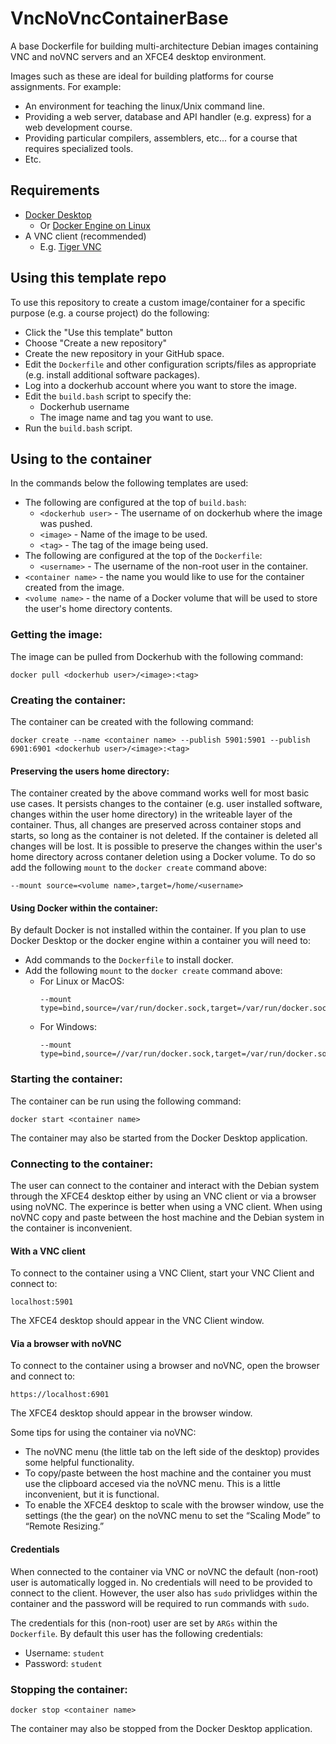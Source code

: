 # VncNoVncContainerBase
A base Dockerfile for building multi-architecture Debian images containing VNC and noVNC servers and an XFCE4 desktop environment.

Images such as these are ideal for building platforms for course assignments.  For example:
* An environment for teaching the linux/Unix command line.
* Providing a web server, database and API handler (e.g. express) for a web development course.
* Providing particular compilers, assemblers, etc... for a course that requires specialized tools.
* Etc.

## Requirements

* [Docker Desktop](https://docs.docker.com/desktop/install/windows-install/)
  * Or [Docker Engine on Linux](https://docs.docker.com/engine/install/)
* A VNC client (recommended)
  * E.g. [Tiger VNC](https://sourceforge.net/projects/tigervnc/files/stable/)

## Using this template repo
To use this repository to create a custom image/container for a specific purpose (e.g. a course project) do the following:
* Click the "Use this template" button
* Choose "Create a new repository"
* Create the new repository in your GitHub space.
* Edit the `Dockerfile` and other configuration scripts/files as appropriate (e.g. install additional software packages).
* Log into a dockerhub account where you want to store the image.
* Edit the `build.bash` script to specify the:
  * Dockerhub username
  * The image name and tag you want to use.
* Run the `build.bash` script.

## Using to the container
In the commands below the following templates are used:
* The following are configured at the top of `build.bash`:
  * `<dockerhub user>` - The username of on dockerhub where the image was pushed.
  * `<image>` - Name of the image to be used.
  * `<tag>` - The tag of the image being used.
* The following are configured at the top of the `Dockerfile`:
  * `<username>` - The username of the non-root user in the container. 
* `<container name>` - the name you would like to use for the container created from the image.
* `<volume name>` - the name of a Docker volume that will be used to store the user's home directory contents.

### Getting the image:
The image can be pulled from Dockerhub with the following command:
```
docker pull <dockerhub user>/<image>:<tag>
```

### Creating the container:
The container can be created with the following command:

```
docker create --name <container name> --publish 5901:5901 --publish 6901:6901 <dockerhub user>/<image>:<tag>
```

#### Preserving the users home directory:
The container created by the above command works well for most basic use cases. It persists changes to the container (e.g. user installed software, changes within the user home directory) in the writeable layer of the container.  Thus, all changes are preserved across container stops and starts, so long as the container is not deleted.  If the container is deleted all changes will be lost. It is possible to preserve the changes within the user's home directory across contaner deletion using a Docker volume.  To do so add the following `mount` to the `docker create` command above:

```
--mount source=<volume name>,target=/home/<username>
```

#### Using Docker within the container:
By default Docker is not installed within the container.  If you plan to use Docker Desktop or the docker engine within a container you will need to:

* Add commands to the `Dockerfile` to install docker.
* Add the following `mount` to the `docker create` command above:
  * For Linux or MacOS:
    ```
    --mount type=bind,source=/var/run/docker.sock,target=/var/run/docker.sock
    ```
  * For Windows:
    ```
    --mount type=bind,source=//var/run/docker.sock,target=/var/run/docker.sock
    ```

### Starting the container:
The container can be run using the following command:
```
docker start <container name>
```

The container may also be started from the Docker Desktop application.

### Connecting to the container:
The user can connect to the container and interact with the Debian system through the XFCE4 desktop either by using an VNC client or via a browser using noVNC.  The experince is better when using a VNC client. When using noVNC copy and paste between the host machine and the Debian system in the container is inconvenient. 

#### With a VNC client
To connect to the container using a VNC Client, start your VNC Client and connect to:
```
localhost:5901
```
  
The XFCE4 desktop should appear in the VNC Client window.

#### Via a browser with noVNC
To connect to the container using a browser and noVNC, open the browser and connect to: 
```
https://localhost:6901
```

The XFCE4 desktop should appear in the browser window.  

Some tips for using the container via noVNC:
* The noVNC menu (the little tab on the left side of the desktop) provides some helpful functionality.
* To copy/paste between the host machine and the container you must use the clipboard accesed via the noVNC menu. This is a little inconvenient, but it is functional.
* To enable the XFCE4 desktop to scale with the browser window, use the settings (the the gear) on the noVNC menu to set the “Scaling Mode” to “Remote Resizing.”

#### Credentials
When connected to the container via VNC or noVNC the default (non-root) user is automatically logged in.  No credentials will need to be provided to connect to the client. However, the user also has `sudo` privlidges within the container and the password will be required to run commands with `sudo`.

The credentials for this (non-root) user are set by `ARGs` within the `Dockerfile`.  By default this user has the following credentials:
* Username: `student`
* Password: `student`

### Stopping the container:
```
docker stop <container name>
```

The container may also be stopped from the Docker Desktop application.